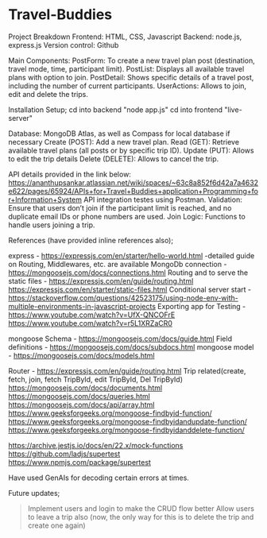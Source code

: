 # Travel-Buddies

Project Breakdown
Frontend: HTML, CSS, Javascript
Backend: node.js, express.js
Version control: Github

Main Components:
PostForm: To create a new travel plan post (destination, travel mode, time, participant limit).
PostList: Displays all available travel plans with option to join.
PostDetail: Shows specific details of a travel post, including the number of current participants.
UserActions: Allows to join, edit and delete the trips.

Installation Setup;
cd into backend
"node app.js"
cd into frontend
"live-server"

Database: MongoDB Atlas, as well as Compass for local database if necessary
Create (POST): Add a new travel plan.
Read (GET): Retrieve available travel plans (all posts or by specific trip ID).
Update (PUT): Allows to edit the trip details
Delete (DELETE): Allows to cancel the trip.

API details provided in the link below: https://ananthupsankar.atlassian.net/wiki/spaces/~63c8a852f6d42a7a4632e622/pages/65924/APIs+for+Travel+Buddies+application+Programming+for+Information+System 
API integration testes using Postman.
Validation: Ensure that users don’t join if the participant limit is reached, and no duplicate email IDs or phone numbers are used.
Join Logic: Functions to handle users joining a trip.

References (have provided inline references also);

express - https://expressjs.com/en/starter/hello-world.html -detailed guide on Routing, Middlewares, etc. are available
MongoDb connection - https://mongoosejs.com/docs/connections.html
Routing and to serve the static files - 
https://expressjs.com/en/guide/routing.html 
https://expressjs.com/en/starter/static-files.html 
Conditional server start - https://stackoverflow.com/questions/42523175/using-node-env-with-multiple-environments-in-javascript-projects 
Exporting app for Testing - https://www.youtube.com/watch?v=UfX-QNCOFrE 
https://www.youtube.com/watch?v=r5L1XRZaCR0 

mongoose Schema - https://mongoosejs.com/docs/guide.html 
Field definitions - https://mongoosejs.com/docs/subdocs.html 
mongoose model - https://mongoosejs.com/docs/models.html 

Router - https://expressjs.com/en/guide/routing.html 
Trip related(create, fetch, join, fetch TripById, edit TripById, Del TripById)
https://mongoosejs.com/docs/documents.html 
https://mongoosejs.com/docs/queries.html 
https://mongoosejs.com/docs/api/array.html 
https://www.geeksforgeeks.org/mongoose-findbyid-function/ 
https://www.geeksforgeeks.org/mongoose-findbyidandupdate-function/ 
https://www.geeksforgeeks.org/mongoose-findbyidanddelete-function/ 

https://archive.jestjs.io/docs/en/22.x/mock-functions 
https://github.com/ladjs/supertest 
https://www.npmjs.com/package/supertest 

Have used GenAIs for decoding certain errors at times.

Future updates;
>Implement users and login to make the CRUD flow better
>Allow users to leave a trip also (now, the only way for this is to delete the trip and create one again)
